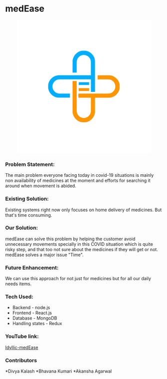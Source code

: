 # medEase

<p align="center">
  <img src="https://github.com/Bhavanak17/medEase/blob/main/idyllic-admin/src/images/logo.png?raw=true" alt="medEase logo"/>
</p>

### Problem Statement:
The main problem everyone facing today in covid-19  situations is mainly non availability of medicines at the moment and efforts for searching it around when movement is abided.

### Existing Solution:
Existing systems right now only focuses on home delivery of medicines. But that's time consuming.

### Our Solution:
medEase can solve this problem by helping the customer avoid unnecessary movements specially in this COVID situation which is quite risky step, and that too not sure about the medicines if they will get or not. medEase solves a major issue "Time".

### Future Enhancement:
We can use this approach for not just for medicines but for all our daily needs items.

### Tech Used:
* Backend - node.js
*  Frontend - React.js
*   Database - MongoDB 
*   Handling states - Redux

### YouTube link:
<a href="https://youtu.be/nf8uLVCNtX0">Idyllic-medEase</a>

### Contributors
*Divya Kalash
*Bhavana Kumari
*Akansha Agarwal

